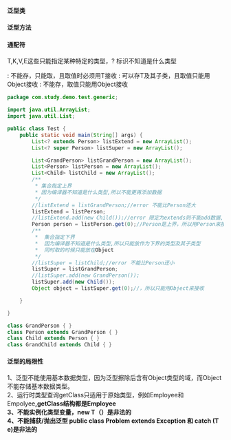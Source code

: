 #### 泛型类
#### 泛型方法

#### 通配符
T,K,V,E这些只能指定某种特定的类型，? 标识不知道是什么类型
<? extends T> : 不能存，只能取，且取值时必须用T接收
<? super T> : 可以存T及其子类，且取值只能用Object接收
<?> : 不能存，取值只能用Object接收
```java
package com.study.demo.test.generic;

import java.util.ArrayList;
import java.util.List;

public class Test {
    public static void main(String[] args) {
        List<? extends Person> listExtend = new ArrayList();
        List<? super Person> listSuper = new ArrayList();

        List<GrandPerson> listGrandPerson = new ArrayList();
        List<Person> listPerson = new ArrayList();
        List<Child> listChild = new ArrayList();
        /** 
         * 集合指定上界
         * 因为编译器不知道是什么类型,所以不能更再添加数据
         */
        //listExtend = listGrandPerson;//error 不能比Person还大
        listExtend = listPerson;
        //listExtend.add(new Child());//error 限定为extends则不能add数据,因为无法判断通配符?是Person的多少层子级，存在Child赋值给GrandChild的可能
        Person person = listPerson.get(0);//Person是上界，所以用Person来接是安全的
        /**
         *  集合指定下界
         *  因为编译器不知道是什么类型,所以只能放作为下界的类型及其子类型
         *  同时取的时候只能放在Object
         */
        //listSuper = listChild;//error 不能比Person还小
        listSuper = listGrandPerson;
        //listSuper.add(new GrandPerson());
        listSuper.add(new Child());
        Object object = listSuper.get(0);//，所以只能用Object来接收

    }

}

class GrandPerson { }
class Person extends GrandPerson { }
class Child extends Person { }
class GrandChild extends Child { }

```

#### 泛型的局限性
1、泛型不能使用基本数据类型，因为泛型擦除后含有Object类型的域，而Object不能存储基本数据类型。<br/>
2、运行时类型查询getClass只适用于原始类型，例如Employee<A>和Empolyee<B>,getClass结构都是Employee<br/>
3、不能实例化类型变量，new T（）是非法的<br/>
4、不能捕获/抛出泛型 public class Problem<T> extends Exception 和  catch (T e)是非法的<br/>


